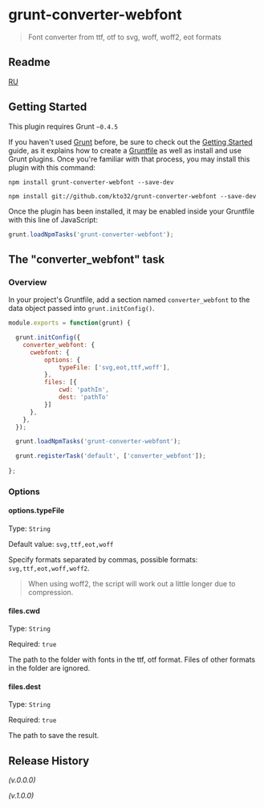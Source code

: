 # grunt-converter-webfont

> Font converter from ttf, otf to svg, woff, woff2, eot formats

## Readme
[RU](https://github.com/kto32/grunt-converter-webfont/blob/master/README_RU.md)

## Getting Started
This plugin requires Grunt `~0.4.5`

If you haven't used [Grunt](http://gruntjs.com/) before, be sure to check out the [Getting Started](http://gruntjs.com/getting-started) guide, as it explains how to create a [Gruntfile](http://gruntjs.com/sample-gruntfile) as well as install and use Grunt plugins. Once you're familiar with that process, you may install this plugin with this command:

```shell
npm install grunt-converter-webfont --save-dev

npm install git://github.com/kto32/grunt-converter-webfont --save-dev
```

Once the plugin has been installed, it may be enabled inside your Gruntfile with this line of JavaScript:

```js
grunt.loadNpmTasks('grunt-converter-webfont');
```

## The "converter_webfont" task

### Overview
In your project's Gruntfile, add a section named `converter_webfont` to the data object passed into `grunt.initConfig()`.

```js
module.exports = function(grunt) {

  grunt.initConfig({
    converter_webfont: {
      cwebfont: {
          options: {
              typeFile: ['svg,eot,ttf,woff'],
          },
          files: [{
              cwd: 'pathIn',
              dest: 'pathTo'
          }]
      },
    },
  });

  grunt.loadNpmTasks('grunt-converter-webfont');

  grunt.registerTask('default', ['converter_webfont']);
  
};

```

### Options

#### options.typeFile
Type: `String`

Default value: `svg,ttf,eot,woff`

Specify formats separated by commas, possible formats: `svg,ttf,eot,woff,woff2`. 

> When using woff2, the script will work out a little longer due to compression.

#### files.cwd
Type: `String`

Required: `true`

The path to the folder with fonts in the ttf, otf format. Files of other formats in the folder are ignored.

#### files.dest
Type: `String`

Required: `true`

The path to save the result.


## Release History
_(v.0.0.0)_

_(v.1.0.0)_
